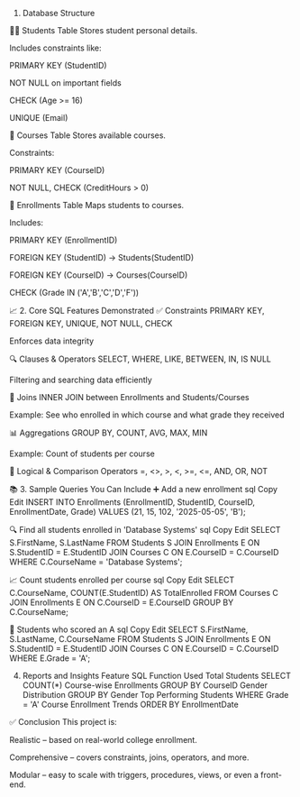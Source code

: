 1. Database Structure
   
🧑‍🎓 Students Table
Stores student personal details.

Includes constraints like:

PRIMARY KEY (StudentID)

NOT NULL on important fields

CHECK (Age >= 16)

UNIQUE (Email)

📘 Courses Table
Stores available courses.

Constraints:

PRIMARY KEY (CourseID)

NOT NULL, CHECK (CreditHours > 0)

📄 Enrollments Table
Maps students to courses.

Includes:

PRIMARY KEY (EnrollmentID)

FOREIGN KEY (StudentID) → Students(StudentID)

FOREIGN KEY (CourseID) → Courses(CourseID)

CHECK (Grade IN ('A','B','C','D','F'))

📈 2. Core SQL Features Demonstrated
✅ Constraints
PRIMARY KEY, FOREIGN KEY, UNIQUE, NOT NULL, CHECK

Enforces data integrity

🔍 Clauses & Operators
SELECT, WHERE, LIKE, BETWEEN, IN, IS NULL

Filtering and searching data efficiently

🔗 Joins
INNER JOIN between Enrollments and Students/Courses

Example: See who enrolled in which course and what grade they received

📊 Aggregations
GROUP BY, COUNT, AVG, MAX, MIN

Example: Count of students per course

🧠 Logical & Comparison Operators
=, <>, >, <, >=, <=, AND, OR, NOT

📚 3. Sample Queries You Can Include
➕ Add a new enrollment
sql
Copy
Edit
INSERT INTO Enrollments (EnrollmentID, StudentID, CourseID, EnrollmentDate, Grade)
VALUES (21, 15, 102, '2025-05-05', 'B');

🔍 Find all students enrolled in 'Database Systems'
sql
Copy
Edit
SELECT S.FirstName, S.LastName
FROM Students S
JOIN Enrollments E ON S.StudentID = E.StudentID
JOIN Courses C ON E.CourseID = C.CourseID
WHERE C.CourseName = 'Database Systems';

📈 Count students enrolled per course
sql
Copy
Edit
SELECT C.CourseName, COUNT(E.StudentID) AS TotalEnrolled
FROM Courses C
JOIN Enrollments E ON C.CourseID = E.CourseID
GROUP BY C.CourseName;

🎯 Students who scored an A
sql
Copy
Edit
SELECT S.FirstName, S.LastName, C.CourseName
FROM Students S
JOIN Enrollments E ON S.StudentID = E.StudentID
JOIN Courses C ON E.CourseID = C.CourseID
WHERE E.Grade = 'A';

4.    Reports and Insights
Feature	SQL Function Used
Total Students	SELECT COUNT(*)
Course-wise Enrollments	GROUP BY CourseID
Gender Distribution	GROUP BY Gender
Top Performing Students	WHERE Grade = 'A'
Course Enrollment Trends	ORDER BY EnrollmentDate

✅ Conclusion
This project is:

Realistic – based on real-world college enrollment.

Comprehensive – covers constraints, joins, operators, and more.

Modular – easy to scale with triggers, procedures, views, or even a front-end.

